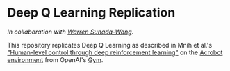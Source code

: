 # Deep Q Learning Replication

*In collaboration with [Warren Sunada-Wong](https://github.com/The20thDuck).*

This repository replicates Deep Q Learning as described in Mnih et al.'s ["Human-level control through deep reinforcement learning"](https://www.nature.com/articles/nature14236) on the [Acrobot environment](https://www.gymlibrary.ml/environments/classic_control/acro.bot/) from OpenAI's [Gym](https://www.gymlibrary.ml/).
